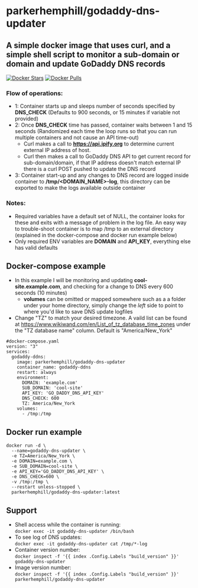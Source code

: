 # parkerhemphill/godaddy-dns-updater
## A simple docker image that uses curl, and a simple shell script to monitor a sub-domain or domain and update GoDaddy DNS records
[![Docker Stars](https://img.shields.io/docker/stars/parkerhemphill/godaddy-dns-updater)](https://store.docker.com/community/images/parkerhemphill/godaddy-dns-updater) 
[![Docker Pulls](https://img.shields.io/docker/pulls/parkerhemphill/godaddy-dns-updater)](https://store.docker.com/community/images/parkerhemphill/godaddy-dns-updater)
### Flow of operations:
* 1: Container starts up and sleeps number of seconds specified by **DNS_CHECK** (Defaults to 900 seconds, or 15 minutes if variable not provided)
* 2: Once **DNS_CHECK** time has passed, container waits between 1 and 15 seconds (Randomized each time the loop runs so that you can run multiple containers and not cause an API time-out)
  * Curl makes a call to **https://api.ipify.org** to determine current external IP address of host.
  * Curl then makes a call to GoDaddy DNS API to get current record for sub-domain/domain, if that IP address doesn't match external IP there is a curl POST pushed to update the DNS record
* 3: Container start-up and any changes to DNS record are logged inside container to **/tmp/<DOMAIN_NAME>-log**, this directory can be exported to make the logs available outside container
  
### Notes:
* Required variables have a default set of NULL, the container looks for these and exits with a message of problem in the log file.  An easy way to trouble-shoot container is to map /tmp to an external directory (explained in the docker-compose and docker run example below)
* Only required ENV variables are **DOMAIN** and **API_KEY**, everything else has valid defaults
## Docker-compose example
* In this example I will be monitoring and updating **cool-site.example.com**, and checking for a change to DNS every 600 seconds (10 minutes)
  * **volumes** can be omitted or mapped somewhere such as a a folder under your home directory, simply change the *left* side to point to where you'd like to save DNS update logfiles
* Change "TZ" to match your desired timezone.  A vaild list can be found at https://www.wikiwand.com/en/List_of_tz_database_time_zones under the "TZ database name" column.  Default is "America/New_York"
```
#docker-compose.yaml
version: "3"
services:
  godaddy-ddns:
    image: parkerhemphill/godaddy-dns-updater
    container_name: godaddy-ddns
    restart: always
    environment:
      DOMAIN: 'example.com'
      SUB_DOMAIN: 'cool-site'
      API_KEY: 'GO_DADDY_DNS_API_KEY'
      DNS_CHECK: 600
      TZ: America/New_York
    volumes:
      - /tmp:/tmp
```
## Docker run example
```
docker run -d \
  --name=godaddy-dns-updater \
  -e TZ=America/New_York \
  -e DOMAIN=example.com \
  -e SUB_DOMAIN=cool-site \
  -e API_KEY='GO_DADDY_DNS_API_KEY' \
  -e DNS_CHECK=600 \
  -v /tmp:/tmp \
  --restart unless-stopped \
  parkerhemphill/godaddy-dns-updater:latest
```
## Support
* Shell access while the container is running:<br>
 `docker exec -it godaddy-dns-updater /bin/bash`
* To see log of DNS updates:<br>
 `docker exec -it godaddy-dns-updater cat /tmp/*-log` 
* Container version number:<br>
 `docker inspect -f '{{ index .Config.Labels "build_version" }}' godaddy-dns-updater`
* Image version number:<br>
 `docker inspect -f '{{ index .Config.Labels "build_version" }}' parkerhemphill/godaddy-dns-updater`
